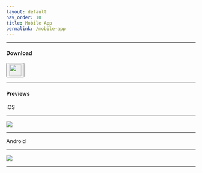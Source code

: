 ```yaml
---
layout: default
nav_order: 10
title: Mobile App
permalink: /mobile-app
---
```


<hr />
<h4>Download</h4>
<a href="https://median.co/share/xwxzdr" target="_blank">
  <button type="button" name="button" class="btn">
    <img src="/assets/icons/median.png" width="32px">
  </button>
</a>
<hr />

<h4>Previews</h4>

<p class="text-delta">iOS</p>
<hr />
<img src="/assets/PreviewImages/Mobile-App/iOS/Screenshot_20250111_164119_The%20Back%20Room-landscape.png" />
<hr />

<p class="text-delta">Android</p>
<hr />
<img src="/assets/PreviewImages/Mobile-App/Android/Screenshot_20250111_164119_The%20Back%20Room-landscape.png" />
<hr />
